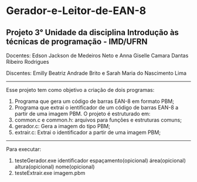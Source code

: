# Gerador-e-Leitor-de-EAN-8
Projeto 3° Unidade da disciplina Introdução às técnicas de programação - IMD/UFRN
-----------------------------------------------------------------------------------------
Docentes: Edson Jackson de Medeiros Neto e Anna Giselle Camara Dantas Ribeiro Rodrigues

Discentes: Emilly Beatriz Andrade Brito e Sarah Maria do Nascimento Lima

-----------------------------------------------------------------------------------------
Esse projeto tem como objetivo a criação de dois programas:
1. Programa que gera um código de barras EAN-8 em formato PBM;
2. Programa que extrai o ientificador de um código de barras EAN-8 a partir de uma imagem PBM.
O projeto é estruturado em:
1. common.c e common.h: arquivos para funções e estruturas comuns;
2. gerador.c: Gera a imagem do tipo PBM;
3. extrair.c: Extrai o identificador a partir de uma imagem PBM;
-----------------------------------------------------------------------------------------
Para executar:
1. testeGerador.exe identificador espaçamento(opicional) área(opicional) altura(opicional) nome(opicional)
2. testeExtrair.exe imagem.pbm
   
